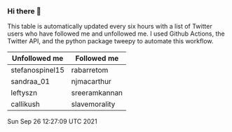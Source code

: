 ### Hi there 👋

This table is automatically updated every six hours with a list of Twitter users who have followed me and unfollowed me. I used Github Actions, the Twitter API, and the python package tweepy to automate this workflow.

| Unfollowed me |  Followed me |
| --- | --- |
|stefanospinel15|rabarretom|
|sandraa_01|njmacarthur|
|leftyszn|sreeramkannan|
|callikush|slavemorality|
Sun Sep 26 12:27:09 UTC 2021
